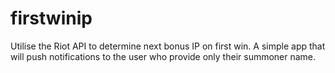 # firstwinip
Utilise the Riot API to determine next bonus IP on first win. A simple app that will push notifications to the user who provide only their summoner name. 
